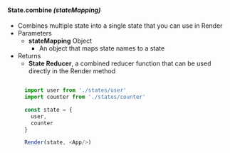 #### State.combine <em>(stateMapping)</em>
- Combines multiple state into a single state that you can use in Render
- Parameters
  - <strong>stateMapping</strong> Object
    - An object that maps state names to a state
- Returns
  - <strong>State Reducer</strong>, a combined reducer function that can be used directly in the Render method
  ```javascript

    import user from './states/user'
    import counter from './states/counter'

    const state = {
      user,
      counter
    }

    Render(state, <App/>)
  ```
